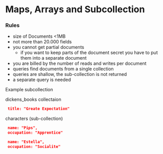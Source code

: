 # Maps, Arrays and Subcollection

### Rules
* size of Documents <1MB
* not more than 20.000 fields
* you cannot get partial documents
  * if you want to keep parts of the document secret you have to put them into a separate document
 * you are billed by the number of reads and writes per document
 * queries find documents from a single collection
 * queries are shallow, the sub-collection is not returned
  * a separate query is needed 

Example subcollection

dickens_books collectaion
```json
 title: "Greate Expectation"
```

characters (sub-collection)
```json
 name: "Pips",
 occupation: "Apprentice"
```

```json
 name: "Estella",
 occupation: "Socialite"
```

